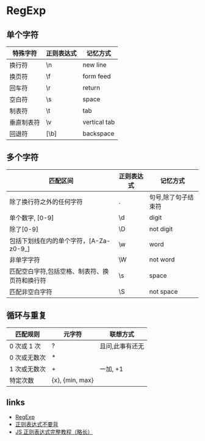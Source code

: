 # RegExp

## 单个字符

| 特殊字符   | 正则表达式 | 记忆方式     |
| ---------- | ---------- | ------------ |
| 换行符     | \n         | new line     |
| 换页符     | \f         | form feed    |
| 回车符     | \r         | return       |
| 空白符     | \s         | space        |
| 制表符     | \t         | tab          |
| 垂直制表符 | \v         | vertical tab |
| 回退符     | [\b]       | backspace    |

## 多个字符

| 匹配区间                                      | 正则表达式 | 记忆方式            |
| --------------------------------------------- | ---------- | ------------------- |
| 除了换行符之外的任何字符                      | .          | 句号,除了句子结束符 |
| 单个数字, [0-9]                               | \d         | digit               |
| 除了[0-9]                                     | \D         | not digit           |
| 包括下划线在内的单个字符，[A-Za-z0-9_]        | \w         | word                |
| 非单字字符                                    | \W         | not word            |
| 匹配空白字符,包括空格、制表符、换页符和换行符 | \s         | space               |
| 匹配非空白字符                                | \S         | not space           |

## 循环与重复

| 匹配规则     | 元字符          | 联想方式        |
| ------------ | --------------- | --------------- |
| 0 次或 1 次  | ?               | 且问,此事有还无 |
| 0 次或无数次 | \*              |                 |
| 1 次或无数次 | +               | 一加, +1        |
| 特定次数     | {x}, {min, max} |                 |

##

## links

- [RegExp](https://developer.mozilla.org/en-US/docs/Web/JavaScript/Reference/Global_Objects/RegExp)
- [正则表达式不要背](https://juejin.im/post/5cdcd42551882568651554e6)
- [JS 正则表达式完整教程（略长）](https://juejin.im/post/5965943ff265da6c30653879)
